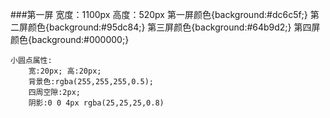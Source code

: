 ###第一屏
    宽度：1100px
    高度：520px
	第一屏颜色{background:#dc6c5f;}
                              	第二屏颜色{background:#95dc84;}
                              	第三屏颜色{background:#64b9d2;}
                              	第四屏颜色{background:#000000;}

	小圆点属性:
		宽:20px; 高:20px;
		背景色:rgba(255,255,255,0.5);
		四周空隙:2px;
		阴影:0 0 4px rgba(25,25,25,0.8)